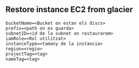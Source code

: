 ## Restore instance EC2 from glacier

```
bucketName=<Bucket on estan els discs>
prefix=<path on es guarda>
subnetID=<id de la subnet on restaurarem>
iamRole=<Rol utilitzat>
instanceType=<tamany de la instancia>
region=<regio>
projectTag=<tag>
nameTag=<tag>
```
